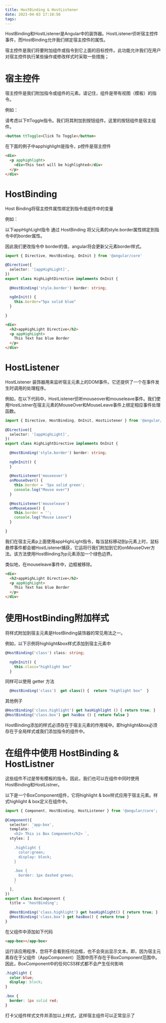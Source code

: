 ```yaml
---
title: HostBinding & HostListener
date: 2023-04-03 17:10:50
tags:
---
```

HostBinding和HostListener是Angular中的装饰器。HostListener侦听宿主控件事件，而HostBinding允许我们绑定宿主控件的属性。

宿主控件是我们将要附加组件或指令到它上面的目标控件。此功能允许我们在用户对宿主控件执行某些操作或修改样式时采取一些措施；

# 宿主控件

宿主控件是我们附加指令或组件的元素。请记住，组件是带有视图（模板）的指令。

例如：

请考虑以下ttToggle指令。我们将其附加到按钮组件。这里的按钮组件是宿主组件。

~~~html
<button ttToggle>Click To Toggle</button>
~~~

在下面的例子中apphighlight是指令，p控件是宿主控件
~~~html
<div>
  <p apphighlight>
    <div>This text will be highlighted</div>
  </p>
</div>
~~~

# HostBinding

Host Binding将宿主控件属性绑定到指令或组件中的变量

例如：

以下appHighLight指令 通过 HostBinding 将父元素的style.border属性绑定到指令中的border属性。

因此我们更改指令中 border的值，angular将会更新父元素border样式。

~~~ts
import { Directive, HostBinding, OnInit } from '@angular/core'
 
@Directive({
  selector: '[appHighLight]',
})
export class HighLightDirective implements OnInit {
 
  @HostBinding('style.border') border: string;
 
  ngOnInit() {
    this.border="5px solid blue"
  }
 
}
~~~

~~~html
<div>
  <h2>appHighLight Directive</h2>
  <p appHighLight>
    This Text has blue Border
  </p>
</div>
~~~

# HostListener

HostListener 装饰器用来监听宿主元素上的DOM事件。它还提供了一个在事件发生时调用的处理程序。

例如，在以下代码中，HostListener侦听mouseover和mouseleave事件。我们使用HostListner在宿主元素的MouseOver和MouseLeave事件上绑定相应事件处理函数。

~~~ts
import { Directive, HostBinding, OnInit, HostListener } from '@angular/core'
 
@Directive({
  selector: '[appHighLight]',
})
export class HighLightDirective implements OnInit {
 
  @HostBinding('style.border') border: string;
 
  ngOnInit() {
  }
 
  @HostListener('mouseover') 
  onMouseOver() {
    this.border = '5px solid green';
    console.log("Mouse over")
  }
 
  @HostListener('mouseleave') 
  onMouseLeave() {
    this.border = '';
    console.log("Mouse Leave")
  }
 
}
~~~

我们在宿主元素p上面使用appHighLight指令，每当鼠标移动到p元素上时，鼠标悬停事件都会被HostListener捕获，它运将行我们附加到它的onMouseOver方法。该方法使用HostBinding为p元素添加一个绿色边界。

类似地，在mouseleave事件中，边框被移除。


~~~html
<div>
  <h2>appHighLight Directive</h2>
  <p appHighLight>
    This Text has blue Border
  </p>
</div>
~~~

# 使用HostBinding附加样式

将样式附加到宿主元素是HostBinding装饰器的常见用法之一。

例如，以下示例将highlight&box样式添加到宿主元素中

~~~ts
@HostBinding('class') class: string;
 
  ngOnInit() {
    this.class="highlight box"
  }
~~~

同样可以使用 getter 方法

~~~ts
  @HostBinding('class')  get class() {  return "highlight box"  }
~~~

其他例子

~~~ts
@HostBinding('class.highlight') get hasHighlight () { return true; } 
@HostBinding('class.box') get hasBox () { return false }
~~~

HostBinding添加的样式必须存在于宿主元素的作用域中。即highlight&box必须存在于全局样式或我们添加指令的组件中。

# 在组件中使用 HostBinding & HostListner

这些组件不过是带有模板的指令。因此，我们也可以在组件中同时使用HostBinding和HostListner。

以下是一个BoxComponent组件，它将highlight & box样式应用于宿主元素。样式highlight & box定义在组件中。
~~~ts
import { Component, HostBinding, HostListener } from '@angular/core';
 
@Component({
  selector: 'app-box',
  template: `
    <h2> This is Box Component</h2> `,
  styles: [
    `
    .highlight {
      color:green;
      display: block;
    } 
    
    .box {
      border: 1px dashed green;
    }
    `
  ],
})
export class BoxComponent {
  title = 'hostBinding';
 
  @HostBinding('class.highlight') get hasHighlight() { return true; }
  @HostBinding('class.box') get hasBox() { return true }
}
~~~

在父组件中添加如下代码
~~~html
<app-box></app-box>
~~~

运行该应用程序，您将不会看到任何边框，也不会突出显示文本。即，因为宿主元素存在于父组件（AppComponent）范围中而不存在于BoxComponent范围中。因此，BoxComponent中的任何CSS样式都不会产生任何影响

~~~css
.highlight {
  color:blue;
  display: block;
} 
 
.box {
  border: 1px solid red;
}
~~~

打卡父组件样式文件并添加以上样式，这样宿主组件可以正常显示了

